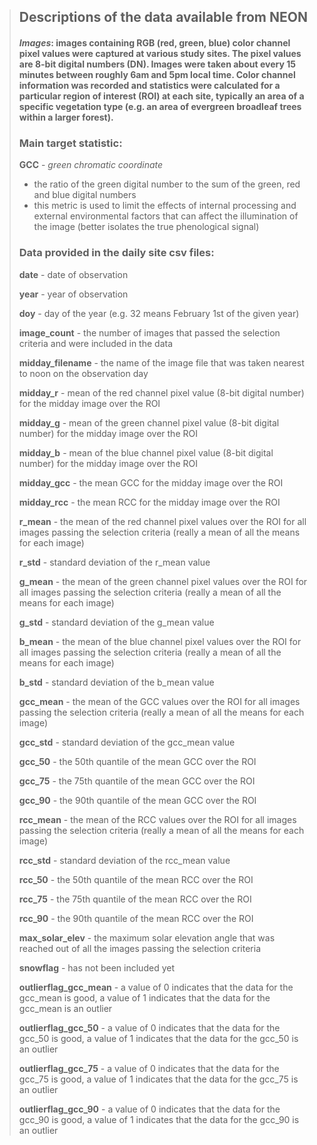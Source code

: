 


>## Descriptions of the data available from NEON
> #### _Images_: images containing RGB (red, green, blue) color channel pixel values were captured at various study sites. The pixel values are 8-bit digital numbers (DN). Images were taken about every 15 minutes between roughly 6am and 5pm local time. Color channel information was recorded and statistics were calculated for a particular region of interest (ROI) at each site, typically an area of a specific vegetation type (e.g. an area of evergreen broadleaf trees within a larger forest).
> ### **Main target statistic:** 
> **GCC** - _green chromatic coordinate_
> * the ratio of the green digital number to the sum of the green, red and blue digital numbers 
> * this metric is used to limit the effects of internal processing and external environmental factors that can affect the illumination of the image (better isolates the true phenological signal)
> 
> ### **Data provided in the daily site csv files:**
> **date** - date of observation
>
> **year** - year of observation
>
> **doy** - day of the year (e.g. 32 means February 1st of the given year)
>
> **image_count** - the number of images that passed the selection criteria and were included in the data
>
> **midday_filename** - the name of the image file that was taken nearest to noon on the observation day
>
> **midday_r** - mean of the red channel pixel value (8-bit digital number) for the midday image over the ROI
>
> **midday_g** - mean of the green channel pixel value (8-bit digital number) for the midday image over the ROI
>
> **midday_b** - mean of the blue channel pixel value (8-bit digital number) for the midday image over the ROI
>
> **midday_gcc** - the mean GCC for the midday image over the ROI
>
> **midday_rcc** - the mean RCC for the midday image over the ROI
>
> **r_mean** - the mean of the red channel pixel values over the ROI for all images passing the selection criteria  (really a mean of all the means for each image)
>
> **r_std** - standard deviation of the r_mean value
>
> **g_mean** - the mean of the green channel pixel values over the ROI for all images passing the selection criteria  (really a mean of all the means for each image)
>
> **g_std** - standard deviation of the g_mean value
>
> **b_mean** - the mean of the blue channel pixel values over the ROI for all images passing the selection criteria  (really a mean of all the means for each image)
>
> **b_std** - standard deviation of the b_mean value
>
> **gcc_mean** - the mean of the GCC values over the ROI for all images passing the selection criteria  (really a mean of all the means for each image)
>
> **gcc_std** - standard deviation of the gcc_mean value
>
> **gcc_50** - the 50th quantile of the mean GCC over the ROI
>
> **gcc_75** - the 75th quantile of the mean GCC over the ROI
>
> **gcc_90** - the 90th quantile of the mean GCC over the ROI
>
> **rcc_mean** - the mean of the RCC values over the ROI for all images passing the selection criteria  (really a mean of all the means for each image)
>
> **rcc_std** - standard deviation of the rcc_mean value
>
> **rcc_50** - the 50th quantile of the mean RCC over the ROI
>
> **rcc_75** - the 75th quantile of the mean RCC over the ROI
>
> **rcc_90** - the 90th quantile of the mean RCC over the ROI
>
> **max_solar_elev** - the maximum solar elevation angle that was reached out of all the images passing the selection criteria
>
> **snowflag** - has not been included yet
>
> **outlierflag_gcc_mean** - a value of 0 indicates that the data for the gcc_mean is good, a value of 1 indicates that the data for the gcc_mean is an outlier
>
> **outlierflag_gcc_50** - a value of 0 indicates that the data for the gcc_50 is good, a value of 1 indicates that the data for the gcc_50 is an outlier
>
> **outlierflag_gcc_75** - a value of 0 indicates that the data for the gcc_75 is good, a value of 1 indicates that the data for the gcc_75 is an outlier
>
> **outlierflag_gcc_90** - a value of 0 indicates that the data for the gcc_90 is good, a value of 1 indicates that the data for the gcc_90 is an outlier
